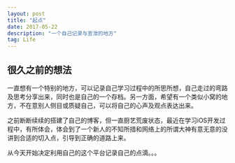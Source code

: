 ```yaml
---
layout: post
title: "起点"
date: 2017-05-22 
description: "一个自己记录与宣泄的地方"
tag: Life
---   
```


## 很久之前的想法

一直想有一个特别的地方，可以记录自己学习过程中的所思所想，自己走过的弯路及思考分享出来，同时也是自己的一个存档。另一方面，希望有一个类似小窝的地方，不在意别人侧目或质疑自己，可以将自己的心声及观点表达出来。

之前断断续续的搭建了自己的博客，但一直厨艺荒废状态，最近在学习iOS开发过程中，有所体会，体会到了一个新人的不知所措和网络上的所谓大神有意无意的没讲到合适的切入点，引导到正确的道路上来。

从今天开始决定利用自己的这个平台记录自己的点滴。。。

